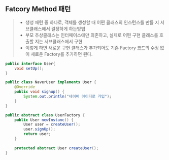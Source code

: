 ## Fatcory Method 패턴

> - 생성 패턴 중 하나로, 객체를 생성할 때 어떤 클래스의 인스턴스를 만들 지 서브클래스에서 결정하게 하는방법
> - 부모 추상클래스는 인터페이스에만 의존하고, 실제로 어떤 구현 클래스를 호출할 지는 서브클래스에서 구현
> - 이렇게 하면 새로운 구현 클래스가 추가되어도 기존 Factory 코드의 수정 없이 새로운 Factory를 추가하면 된다.


```java
public interface User{
    void setUp();
}

public class NaverUser implements User {
    @Override
    public void signup() {
        System.out.println("네이버 아이디로 가입");
    }
}
```

```java
public abstract class UserFactory {
    public User newInstanc() {
        User user = createUser();
        user.signUp();
        return user;
    }
    
    protected abstract User createUser();
}
```


